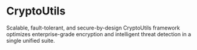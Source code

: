 # CryptoUtils
Scalable, fault-tolerant, and secure-by-design CryptoUtils framework optimizes enterprise-grade encryption and intelligent threat detection in a single unified suite.

